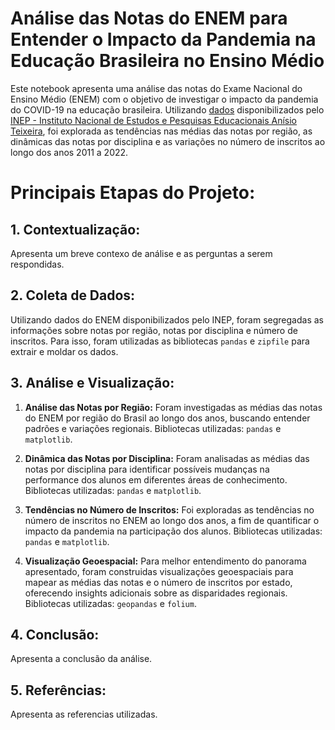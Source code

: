 # Análise das Notas do ENEM para Entender o Impacto da Pandemia na Educação Brasileira no Ensino Médio

Este notebook apresenta uma análise das notas do Exame Nacional do Ensino Médio (ENEM) com o objetivo de investigar o impacto da pandemia do COVID-19 na educação brasileira. Utilizando [dados](https://www.gov.br/inep/pt-br/acesso-a-informacao/dados-abertos/sinopses-estatisticas/enem) disponibilizados pelo [INEP - Instituto Nacional de Estudos e Pesquisas Educacionais Anísio Teixeira](https://www.gov.br/inep/pt-br/acesso-a-informacao/institucional/sobre), foi explorada as tendências nas médias das notas por região, as dinâmicas das notas por disciplina e as variações no número de inscritos ao longo dos anos 2011 a 2022.

# **Principais Etapas do Projeto:**

## **1. Contextualização:**
Apresenta um breve contexo de análise e as perguntas a serem respondidas.

## **2. Coleta de Dados:**
Utilizando dados do ENEM disponibilizados pelo INEP, foram segregadas as informações sobre notas por região, notas por disciplina e número de inscritos. Para isso, foram utilizadas as bibliotecas `pandas` e `zipfile` para extrair e moldar os dados.


## **3. Análise e Visualização:**


1. **Análise das Notas por Região:** Foram investigadas as médias das notas do ENEM por região do Brasil ao longo dos anos, buscando entender padrões e variações regionais. Bibliotecas utilizadas: `pandas` e `matplotlib`.


2. **Dinâmica das Notas por Disciplina:** Foram analisadas as médias das notas por disciplina para identificar possíveis mudanças na performance dos alunos em diferentes áreas de conhecimento. Bibliotecas utilizadas: `pandas` e `matplotlib`.


3. **Tendências no Número de Inscritos:** Foi exploradas as tendências no número de inscritos no ENEM ao longo dos anos, a fim de quantificar o impacto da pandemia na participação dos alunos. Bibliotecas utilizadas: `pandas` e `matplotlib`.


4. **Visualização Geoespacial:** Para melhor entendimento do panorama apresentado, foram construidas visualizações geoespaciais para mapear as médias das notas e o número de inscritos por estado, oferecendo insights adicionais sobre as disparidades regionais. Bibliotecas utilizadas: `geopandas` e `folium`.

## **4. Conclusão:**
 Apresenta a conclusão da análise.

## **5. Referências:**
Apresenta as referencias utilizadas.

